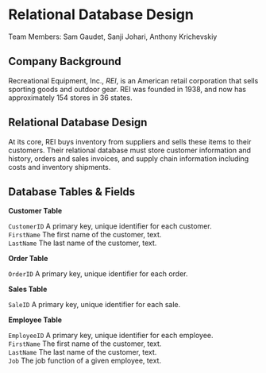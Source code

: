 # Relational Database Design

Team Members: Sam Gaudet, Sanji Johari, Anthony Krichevskiy

## Company Background

Recreational Equipment, Inc., *REI*, is an American retail corporation that sells sporting goods and outdoor gear. REI was founded in 1938, and now has approximately 154 stores in 36 states.

## Relational Database Design

At its core, REI buys inventory from suppliers and sells these items to their customers. Their relational database must store customer information and history, orders and sales invoices, and supply chain information including costs and inventory shipments.

## Database Tables & Fields

**Customer Table**

```CustomerID``` A primary key, unique identifier for each customer.  
```FirstName``` The first name of the customer, text.  
```LastName``` The last name of the customer, text.  

**Order Table**

```OrderID``` A primary key, unique identifier for each order.

**Sales Table**

```SaleID``` A primary key, unique identifier for each sale.

**Employee Table**

```EmployeeID``` A primary key, unique identifier for each employee.  
```FirstName``` The first name of the customer, text.  
```LastName``` The last name of the customer, text.  
```Job``` The job function of a given employee, text.